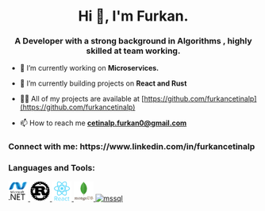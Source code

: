 <h1 align="center">Hi 👋, I'm Furkan.</h1>
<h3 align="center">A Developer with a strong background in Algorithms , highly skilled at team working.</h3>

- 🔭 I’m currently working on **Microservices.**

- 🌱 I’m currently building projects on **React and Rust**

- 👨‍💻 All of my projects are available at [https://github.com/furkancetinalp](https://github.com/furkancetinalp)

- 📫 How to reach me **cetinalp.furkan0@gmail.com**

<h3 align="left">Connect with me: https://www.linkedin.com/in/furkancetinalp</h3>
<p align="left">
</p>

<h3 align="left">Languages and Tools:</h3>

<p  </a> <a href="https://dotnet.microsoft.com/" target="_blank" rel="noreferrer"> <img src="https://raw.githubusercontent.com/devicons/devicon/master/icons/dot-net/dot-net-original-wordmark.svg" alt="dotnet" width="40" height="40"/> </a> <a href="https://www.rust-lang.org" target="_blank" rel="noreferrer"> <img src="https://raw.githubusercontent.com/devicons/devicon/6910f0503efdd315c8f9b858234310c06e04d9c0/icons/rust/rust-original.svg" alt="rust" width="40" height="40"/> </a>  <a href="https://reactjs.org/" target="_blank" rel="noreferrer"> <img src="https://raw.githubusercontent.com/devicons/devicon/master/icons/react/react-original-wordmark.svg" alt="react" width="40" height="40"/> </a>  <a href="https://www.mongodb.com/" target="_blank" rel="noreferrer"> <img src="https://raw.githubusercontent.com/devicons/devicon/master/icons/mongodb/mongodb-original-wordmark.svg" alt="mongodb" width="40" height="40"/> </a> <a href="https://www.microsoft.com/en-us/sql-server" target="_blank" rel="noreferrer"> <img src="https://www.svgrepo.com/show/303229/microsoft-sql-server-logo.svg" alt="mssql" width="40" height="40"/> </a> </p>

